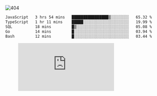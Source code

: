 ![404](https://user-images.githubusercontent.com/378023/89412096-6f759d80-d761-11ea-8c57-84b30ef3f2b1.png)
<!--START_SECTION:waka-->

```txt
JavaScript   3 hrs 54 mins   ████████████████▒░░░░░░░░   65.32 %
TypeScript   1 hr 11 mins    █████░░░░░░░░░░░░░░░░░░░░   19.99 %
SQL          18 mins         █▒░░░░░░░░░░░░░░░░░░░░░░░   05.08 %
Go           14 mins         █░░░░░░░░░░░░░░░░░░░░░░░░   03.94 %
Bash         12 mins         █░░░░░░░░░░░░░░░░░░░░░░░░   03.44 %
```

<!--END_SECTION:waka-->
<figure><embed src="https://wakatime.com/share/@018b853e-267a-435d-a858-33e2b098b9d7/f3c3aa68-553a-4373-a9f9-2d456f62f780.svg"></embed></figure>
